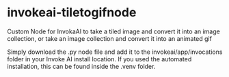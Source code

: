 # invokeai-tiletogifnode
Custom Node for InvokaAI to take a tiled image and convert it into an image collection, or take an image collection and convert it into an animated gif

Simply download the .py node file and add it to the invokeai/app/invocations folder in your Invoke AI install location. If you used the automated installation, this can be found inside the .venv folder. 

